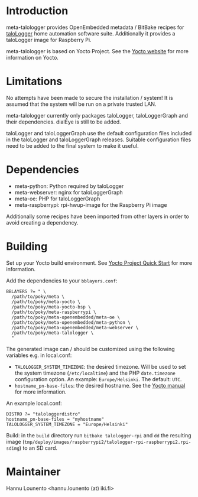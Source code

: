 # Introduction

meta-talologger provides OpenEmbedded metadata / BitBake recipes for [taloLogger](http://olammi.iki.fi/sw/taloLogger/) home automation software suite. Additionally it provides a taloLogger image for Raspberry Pi.

meta-talologger is based on Yocto Project. See the [Yocto website](https://www.yoctoproject.org/) for more information on Yocto.


# Limitations

No attempts have been made to secure the installation / system! It is assumed that the system will be run on a private trusted LAN.

meta-talologger currently only packages taloLogger, taloLoggerGraph and their dependencies. dialEye is still to be added.

taloLogger and taloLoggerGraph use the default configuration files included in the taloLogger and taloLoggerGraph releases. Suitable configuration files need to be added to the final system to make it useful.


# Dependencies

* meta-python: Python required by taloLogger
* meta-webserver: nginx for taloLoggerGraph
* meta-oe: PHP for taloLoggerGraph
* meta-raspberrypi: rpi-hwup-image for the Raspberry Pi image

Additionally some recipes have been imported from other layers in order to avoid creating a dependency.


# Building

Set up your Yocto build environment. See [Yocto Project Quick Start](http://www.yoctoproject.org/docs/2.0/yocto-project-qs/yocto-project-qs.html) for more information.

Add the dependencies to your `bblayers.conf`:

```
BBLAYERS ?= " \
  /path/to/poky/meta \
  /path/to/poky/meta-yocto \
  /path/to/poky/meta-yocto-bsp \
  /path/to/poky/meta-raspberrypi \
  /path/to/poky/meta-openembedded/meta-oe \
  /path/to/poky/meta-openembedded/meta-python \
  /path/to/poky/meta-openembedded/meta-webserver \
  /path/to/poky/meta-talologger \
  "
```

The generated image can / should be customized using the following variables e.g. in local.conf:

* `TALOLOGGER_SYSTEM_TIMEZONE`: the desired timezone. Will be used to set the system timezone (`/etc/localtime`) and the PHP `date.timezone` configuration option. An example: `Europe/Helsinki`. The default: `UTC`.
* `hostname_pn-base-files`: the desired hostname. See the [Yocto manual](http://www.yoctoproject.org/docs/latest/mega-manual/mega-manual.html#usingpoky-extend-customimage-image-name) for more information.

An example local.conf:

```
DISTRO ?= "talologgerdistro"
hostname_pn-base-files = "myhostname"
TALOLOGGER_SYSTEM_TIMEZONE = "Europe/Helsinki"
```

Build: in the `build` directory run `bitbake talologger-rpi` and `dd` the resulting image (`tmp/deploy/images/raspberrypi2/talologger-rpi-raspberrypi2.rpi-sdimg`) to an SD card.


# Maintainer

Hannu Lounento <hannu.lounento (at) iki.fi>
